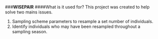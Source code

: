 ###**WISEPAIR**
####What is it used for?
This project was created to help solve two mains issues.
1) Sampling scheme parameters to resample a set number of individuals.
2) Identify individuals who may have been resampled throughout a sampling season.

